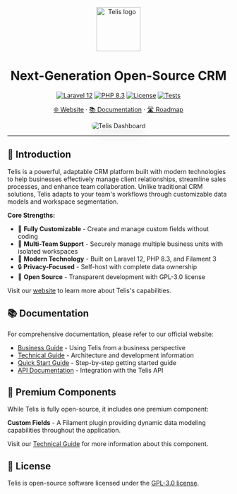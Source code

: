 <p align="center">
  <a href="https://telis.dev">
    <img src="https://telis.dev/telis-logo.svg" width="100px" alt="Telis logo" />
  </a>
</p>

<h1 align="center"> Next-Generation Open-Source CRM</h1>


<p align="center">
  <a href="https://laravel.com/docs/12.x"><img src="https://img.shields.io/badge/Laravel-12.x-FF2D20?style=flat-square&logo=laravel" alt="Laravel 12"></a>
  <a href="https://php.net"><img src="https://img.shields.io/badge/PHP-8.3-777BB4?style=flat-square&logo=php" alt="PHP 8.3"></a>
  <a href="https://github.com/Telis/telis/blob/main/LICENSE"><img src="https://img.shields.io/badge/License-GPL--3.0-blue.svg?style=flat-square" alt="License"></a>
  <a href="https://github.com/Telis/telis/actions"><img src="https://img.shields.io/github/actions/workflow/status/Telis/telis/tests.yml?branch=main&style=flat-square&label=tests" alt="Tests"></a>
</p>

<p align="center">
  <a href="https://telis.dev">🌐 Website</a> ·
  <a href="https://telis.dev/documentation">📚 Documentation</a> ·
  <a href="https://github.com/orgs/Telis/projects/1/views/1">🛣️ Roadmap</a>
</p>

<p align="center">
  <img src="https://telis.dev/images/github-preview-light.png" alt="Telis Dashboard" style="max-width: 100%; border-radius: 8px; box-shadow: 0 20px 25px -5px rgba(0, 0, 0, 0.1), 0 10px 10px -5px rgba(0, 0, 0, 0.04);" />
</p>

---

## 🚀 Introduction

Telis is a powerful, adaptable CRM platform built with modern technologies to help businesses effectively manage client relationships, streamline sales processes, and enhance team collaboration. Unlike traditional CRM solutions, Telis adapts to your team's workflows through customizable data models and workspace segmentation.

**Core Strengths:**
- 💪 **Fully Customizable** - Create and manage custom fields without coding
- 🔄 **Multi-Team Support** - Securely manage multiple business units with isolated workspaces
- 🚀 **Modern Technology** - Built on Laravel 12, PHP 8.3, and Filament 3
- 🔒 **Privacy-Focused** - Self-host with complete data ownership
- 🌱 **Open Source** - Transparent development with GPL-3.0 license

Visit our [website](https://telis.dev) to learn more about Telis's capabilities.

## 📚 Documentation

For comprehensive documentation, please refer to our official website:

- [Business Guide](https://telis.dev/documentation/business) - Using Telis from a business perspective
- [Technical Guide](https://telis.dev/documentation/technical) - Architecture and development information
- [Quick Start Guide](https://telis.dev/documentation/quickstart) - Step-by-step getting started guide
- [API Documentation](https://telis.dev/documentation/api) - Integration with the Telis API

## 🧩 Premium Components

While Telis is fully open-source, it includes one premium component:

**Custom Fields** - A Filament plugin providing dynamic data modeling capabilities throughout the application.

Visit our [Technical Guide](https://telis.dev/documentation/technical) for more information about this component.

## 📝 License

Telis is open-source software licensed under the [GPL-3.0 license](LICENSE).
